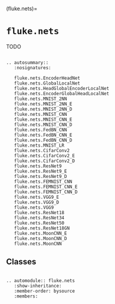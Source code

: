 (fluke.nets)=

# ``fluke.nets``

<!-- ```{eval-rst}

.. automodule:: fluke.nets
   :no-members:

``` -->

TODO


```{eval-rst}

.. autosummary:: 
   :nosignatures:

   fluke.nets.EncoderHeadNet
   fluke.nets.GlobalLocalNet
   fluke.nets.HeadGlobalEncoderLocalNet
   fluke.nets.EncoderGlobalHeadLocalNet
   fluke.nets.MNIST_2NN
   fluke.nets.MNIST_2NN_E
   fluke.nets.MNIST_2NN_D
   fluke.nets.MNIST_CNN
   fluke.nets.MNIST_CNN_E
   fluke.nets.MNIST_CNN_D
   fluke.nets.FedBN_CNN
   fluke.nets.FedBN_CNN_E
   fluke.nets.FedBN_CNN_D
   fluke.nets.MNIST_LR
   fluke.nets.CifarConv2
   fluke.nets.CifarConv2_E
   fluke.nets.CifarConv2_D
   fluke.nets.ResNet9
   fluke.nets.ResNet9_E
   fluke.nets.ResNet9_D
   fluke.nets.FEMNIST_CNN
   fluke.nets.FEMNIST_CNN_E
   fluke.nets.FEMNIST_CNN_D
   fluke.nets.VGG9_E
   fluke.nets.VGG9_D
   fluke.nets.VGG9
   fluke.nets.ResNet18
   fluke.nets.ResNet34
   fluke.nets.ResNet50
   fluke.nets.ResNet18GN
   fluke.nets.MoonCNN_E
   fluke.nets.MoonCNN_D
   fluke.nets.MoonCNN

```

## Classes

```{eval-rst}

.. automodule:: fluke.nets
   :show-inheritance:
   :member-order: bysource
   :members:

```
